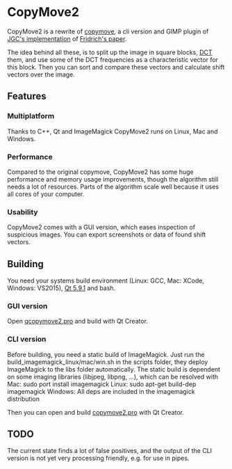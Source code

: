 # CopyMove2

CopyMove2 is a rewrite of [copymove](https://sites.google.com/site/elsamuko/forensics/clone-detection), a cli version and GIMP plugin of [JGC's implementation](http://www.jgc.org/blog/2008/02/tonight-im-going-to-write-myself-aston.html) of [Fridrich's paper](http://www.ws.binghamton.edu/fridrich/Research/copymove.pdf).

The idea behind all these, is to split up the image in square blocks, [DCT](https://en.wikipedia.org/wiki/Discrete_cosine_transform) them, and use some of the DCT frequencies as a characteristic vector for this block. Then you can sort and compare these vectors and calculate shift vectors over the image.

## Features
### Multiplatform
Thanks to C++, Qt and ImageMagick CopyMove2 runs on Linux, Mac and Windows.

### Performance
Compared to the original copymove, CopyMove2 has some huge performance and memory usage improvements, though the algorithm still needs a lot of resources. Parts of the algorithm scale well because it uses all cores of your computer.

### Usability
CopyMove2 comes with a GUI version, which eases inspection of suspicious images. You can export screenshots or data of found shift vectors.

## Building
You need your systems build environment (Linux: GCC, Mac: XCode, Windows: VS2015), [Qt 5.9.1](http://download.qt.io/archive/qt/5.9/5.9.1/) and bash.

### GUI version
Open [qcopymove2.pro](https://github.com/elsamuko/copymove2/blob/master/build/qmake/qcopymove2.pro) and build with Qt Creator.

### CLI version
Before building, you need a static build of ImageMagick. Just run the build_imagemagick_linux/mac/win.sh in the scripts folder, they deploy ImageMagick to the libs folder automatically.
The static build is dependent on some imaging libraries (libjpeg, libpng, ...), which can be resolved with
Mac: sudo port install imagemagick
Linux: sudo apt-get build-dep imagemagick
Windows: All deps are included in the imagemagick distribution

Then you can open and build [copymove2.pro](https://github.com/elsamuko/copymove2/blob/master/build/qmake/copymove2.pro) with Qt Creator.

## TODO
The current state finds a lot of false positives, and the output of the CLI version is not yet very processing friendly, e.g. for use in pipes.

